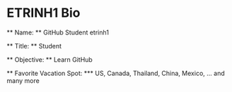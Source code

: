 # ETRINH1 Bio

** Name: **   GitHub Student etrinh1

** Title: **   Student

** Objective: **  Learn GitHub

** Favorite Vacation Spot: *** US, Canada, Thailand, China, Mexico, ... and  many more

